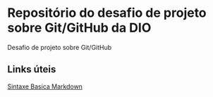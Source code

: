 # Repositório do desafio de projeto sobre Git/GitHub da DIO
Desafio de projeto sobre Git/GitHub

## Links úteis
[Sintaxe Basica Markdown](https://www.markdownguide.org/basic-syntax/)
